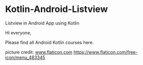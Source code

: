 # Kotlin-Android-Listview
Listview in Android App using Kotlin 

Hi everyone,

Please find all Android Kotlin courses here.


picture credit:
www.flaticon.com
https://www.flaticon.com/free-icon/menu_483345
